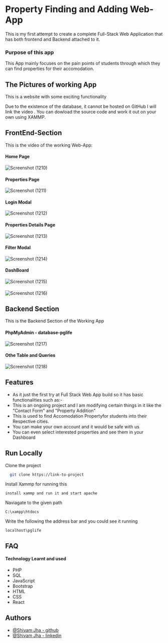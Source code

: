 
# Property Finding and Adding Web-App

This is my first attempt to create a complete Full-Stack Web Application that has both frontend and Backend attached to it.
### Purpose of this app

This App mainly focuses on the pain points of students through which they can find properties for their accomodation.
## The Pictures of working App

This is a website with some exciting functionality 

Due to the existence of the database, it cannot be hosted on GitHub
I will link the video . You can dowload the source code and work it out on your own using XAMMP.

## FrontEnd-Section

This is the video of the working Web-App: 

#### Home Page
![Screenshot (1210)](https://user-images.githubusercontent.com/71783722/190275844-0f23e0c3-a984-42ec-ad0a-de5a9affd32c.png)

#### Properties Page
![Screenshot (1211)](https://user-images.githubusercontent.com/71783722/190275950-1497e36f-6afe-4ab2-aef0-dfb4cc5f7270.png)

#### Login Modal
![Screenshot (1212)](https://user-images.githubusercontent.com/71783722/190275952-2b7f692b-5643-4647-b477-308c4ea4af66.png)

#### Properties Details Page

![Screenshot (1213)](https://user-images.githubusercontent.com/71783722/190275958-ec3efb85-8466-49cb-9aaa-01174f2d8a27.png)

#### Filter Modal
![Screenshot (1214)](https://user-images.githubusercontent.com/71783722/190275963-c6acde04-5587-4c57-bf16-7bee84213a6b.png)

#### DashBoard
![Screenshot (1215)](https://user-images.githubusercontent.com/71783722/190275967-62c02fa9-6118-4d37-86d6-2769fc8494d5.png)

#### 
![Screenshot (1216)](https://user-images.githubusercontent.com/71783722/190275977-1d8d9c95-95f3-483e-992c-c8136131ec36.png)

## Backend Section

This is the Backend Section of the Working App



#### PhpMyAdmin - database-pglife
![Screenshot (1217)](https://user-images.githubusercontent.com/71783722/190275986-f1041ce8-8093-4452-81f0-6bf895a6e9c2.png)

#### Othe Table and Queries
![Screenshot (1218)](https://user-images.githubusercontent.com/71783722/190275998-b4581096-53e8-4cf3-b1a8-0aba8ccd06d9.png)


## Features

- As it just the first try at Full Stack Web App build so it has basic functionalities such as:-
- This is an ongoing project and I am modifying certain things in it like the "Contact Form" and "Property Addition"
- This is used to find Accomodation Propertyfor students into their Respective cities. 
- You can make your own account and it would be safe with us 
- You can even select interested properties and see them in your Dashboard



  
## Run Locally

Clone the project

```bash
  git clone https://link-to-project
```

Install Xammp for running this 
```
install xammp and run it and start apache
```
Naviagate to the given path
```
C:\xampp\htdocs 
```
Write the following the address bar and you could see it running
```
localhost\pglife 
```
## FAQ

#### Technology Learnt and used

- PHP
- SQL
- JavaScript
- Bootstrap
- HTML
- CSS
- React


## Authors

- [@Shivam Jha - github](https://github.com/shivam-jha2712)
- [@Shivam Jha - linkedin](https://www.linkedin.com/in/shivamjha2712/)
  
